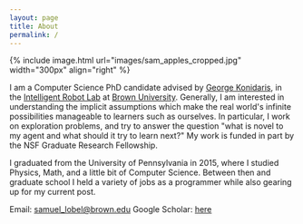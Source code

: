 ```yaml
---
layout: page
title: About
permalink: /
---
```


{% include image.html url="images/sam_apples_cropped.jpg" width="300px" align="right" %}

I am a Computer Science PhD candidate advised by [George Konidaris], in the [Intelligent Robot Lab] at [Brown University]. Generally, I am interested in understanding the implicit assumptions which make the real world's infinite possibilities manageable to learners such as ourselves. In particular, I work on exploration problems, and try to answer the question "what is novel to my agent and what should it try to learn next?" My work is funded in part by the NSF Graduate Research Fellowship.


I graduated from the University of Pennsylvania in 2015, where I studied Physics, Math, and a little bit of Computer Science. Between then and graduate school I held a variety of jobs as a programmer while also gearing up for my current post.


Email: [samuel_lobel@brown.edu] 
Google Scholar: [here]


[George Konidaris]: http://cs.brown.edu/people/gdk/
[Intelligent Robot Lab]: http://irl.cs.brown.edu/
[here]: https://scholar.google.com/citations?user=H8gdqsUAAAAJ&hl=en
[samuel_lobel@brown.edu]: mailto:samuel_lobel@brown.edu
[Brown University]: https://cs.brown.edu/
